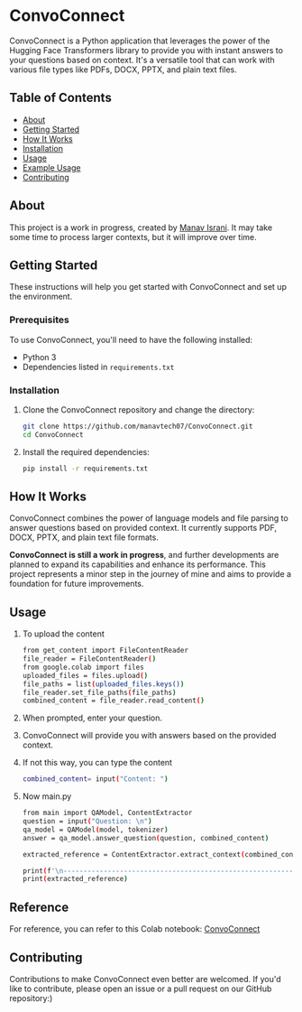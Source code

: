 # ConvoConnect

ConvoConnect is a Python application that leverages the power of the Hugging Face Transformers library to provide you with instant answers to your questions based on context. It's a versatile tool that can work with various file types like PDFs, DOCX, PPTX, and plain text files.

## Table of Contents

- [About](#about)
- [Getting Started](#getting-started)
- [How It Works](#how-it-works)
- [Installation](#installation)
- [Usage](#usage)
- [Example Usage](#reference)
- [Contributing](#contributing)

## About

This project is a work in progress, created by [Manav Israni](https://github.com/manavtech07). It may take some time to process larger contexts, but it will improve over time.

## Getting Started

These instructions will help you get started with ConvoConnect and set up the environment.

### Prerequisites

To use ConvoConnect, you'll need to have the following installed:

- Python 3
- Dependencies listed in `requirements.txt`

### Installation

1. Clone the ConvoConnect repository and change the directory:

   ```bash
   git clone https://github.com/manavtech07/ConvoConnect.git
   cd ConvoConnect
   ```

2. Install the required dependencies:

   ```bash
   pip install -r requirements.txt
   ```

## How It Works

ConvoConnect combines the power of language models and file parsing to answer questions based on provided context. It currently supports PDF, DOCX, PPTX, and plain text file formats.

**ConvoConnect is still a work in progress**, and further developments are planned to expand its capabilities and enhance its performance. This project represents a minor step in the journey of mine and aims to provide a foundation for future improvements.

## Usage

1. To upload the content
   ```bash
   from get_content import FileContentReader
   file_reader = FileContentReader()
   from google.colab import files
   uploaded_files = files.upload()
   file_paths = list(uploaded_files.keys())
   file_reader.set_file_paths(file_paths)
   combined_content = file_reader.read_content()

   ```
2. When prompted, enter your question.
3. ConvoConnect will provide you with answers based on the provided context.
4. If not this way, you can type the content
   ```bash
   combined_content= input("Content: ")
   ```

5. Now main.py
   ```bash
   from main import QAModel, ContentExtractor
   question = input("Question: \n")
   qa_model = QAModel(model, tokenizer)
   answer = qa_model.answer_question(question, combined_content)

   extracted_reference = ContentExtractor.extract_context(combined_content, answer['start'], answer['end'])

   print(f'\n------------------------------------------------------------------------------------------------\n\nAnswer: {answer["answer"]}\n\n------------------------------------------------------------------------------------------------\n\nContext:\n')
   print(extracted_reference)
   ```

## Reference

For reference, you can refer to this Colab notebook: [ConvoConnect](https://colab.research.google.com/drive/1RXes7JYkGgsmLbS3mj2o61nOzdI6E29C?usp=sharing)

## Contributing

Contributions to make ConvoConnect even better are welcomed. If you'd like to contribute, please open an issue or a pull request on our GitHub repository:)




   
   


   
   


